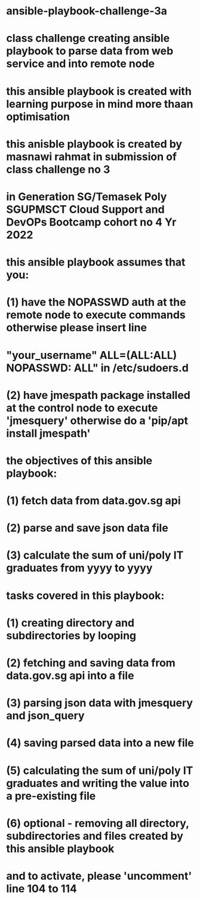 # ansible-playbook-challenge-3a
# class challenge creating ansible playbook to parse data from web service and into remote node
# this ansible playbook is created with learning purpose in mind more thaan optimisation
# this anisble playbook is created by masnawi rahmat in submission of class challenge no 3 
# in Generation SG/Temasek Poly SGUPMSCT Cloud Support and DevOPs Bootcamp cohort no 4 Yr 2022
# this ansible playbook assumes that you:
# (1) have the NOPASSWD auth at the remote node to execute commands otherwise please insert line 
# "your_username" ALL=(ALL:ALL)       NOPASSWD: ALL" in /etc/sudoers.d
# (2) have jmespath package installed at the control node to execute 'jmesquery' otherwise do a 'pip/apt install jmespath' 
# the objectives of this ansible playbook:
# (1) fetch data from data.gov.sg api
# (2) parse and save json data file
# (3) calculate the sum of uni/poly IT graduates from yyyy to yyyy 
# tasks covered in this playbook: 
# (1) creating directory and subdirectories by looping
# (2) fetching and saving data from data.gov.sg api into a file
# (3) parsing json data with jmesquery and json_query
# (4) saving parsed data into a new file  
# (5) calculating the sum of uni/poly IT graduates and writing the value into a pre-existing file
# (6) optional - removing all directory, subdirectories and files created by this ansible playbook
# and to activate, please 'uncomment' line 104 to 114

